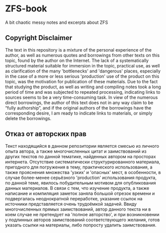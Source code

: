# ZFS-book
A bit chaotic messy notes and excerpts about ZFS

## Copyright Disclaimer
The text in this repository is a mixture of the personal experience of the author, as well as numerous quotes and borrowings from other texts on this topic, found by the author on the Internet. The lack of a systematically structured material suitable for immersion in the topic, practical use, as well as clarification of the many 'bottlenecks' and 'dangerous' places, especially in the case of a more or less serious 'production' use of the product on this topic, was the motivation for publication of these materials. Due to the fact that studying the product, as well as writing and compiling notes took a long period of time and was subjected to repeated processing, indicating links to sources seems to be a very time-consuming task. In view of the numerous direct borrowings, the author of this text does not in any way claim to be “fully authorship”, and if the original authors of the borrowings have the corresponding desire, I am ready to indicate links to materials, or simply delete the borrowings.

## Отказ от авторских прав
Текст находящийся в данном репозитории является смесью из личного опыта автора, а также многочисленных цитат и заимствований из других текстов по данной тематике, найденных автором на просторах интернета. Отсутствие систематически структурированного материала, пригодного для погружения в тему, практического использования, а также прояснения множества 'узких' и 'опасных' мест, в особенности, в случае более-менее серьёзного 'production' использования продукта, по данной теме, явилось побудительным мотивом для опубликования данных материалов. В связи с тем, что изучение продукта, а также написание и компиляция заметок заняла большой отрезок времени и подвергалась неоднократной переработке, указание ссылок на источники представляется очень трудоёмкой задачей. Ввиду многочисленных прямых заимствований, автор данного текста ни в коем случае не претендует на 'полное авторство', и при возникновении у подлинных авторов заимствований соответствующего желания, готов указать ссылки на материалы, либо попросту удалить заимствования.
